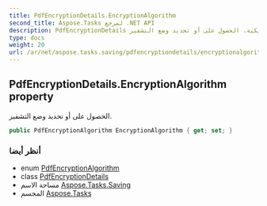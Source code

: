 ```yaml
---
title: PdfEncryptionDetails.EncryptionAlgorithm
second_title: Aspose.Tasks لمرجع .NET API
description: PdfEncryptionDetails ملكية. الحصول على أو تحديد وضع التشفير.
type: docs
weight: 20
url: /ar/net/aspose.tasks.saving/pdfencryptiondetails/encryptionalgorithm/
---
```

## PdfEncryptionDetails.EncryptionAlgorithm property

الحصول على أو تحديد وضع التشفير.

```csharp
public PdfEncryptionAlgorithm EncryptionAlgorithm { get; set; }
```

### أنظر أيضا

* enum [PdfEncryptionAlgorithm](../../pdfencryptionalgorithm/)
* class [PdfEncryptionDetails](../)
* مساحة الاسم [Aspose.Tasks.Saving](../../pdfencryptiondetails/)
* المجسم [Aspose.Tasks](../../../)


